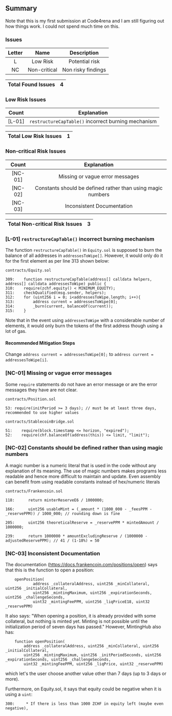 ## Summary

Note that this is my first submission at Code4rena and I am still figuring out how things work. I could not spend much time on this.

### Issues
| Letter | Name | Description |
|:--:|:-------:|:-------:|
| L  | Low Risk | Potential risk |
| NC |  Non-critical | Non risky findings |

| Total Found Issues | 4 |
|:--:|:--:|

### Low Risk Issues
| Count | Explanation |
|:--:|:-------:|
| [L-01] | `restructureCapTable()` incorrect burning mechanism |

| Total Low Risk Issues | 1 |
|:--:|:--:|

### Non-critical Risk Issues
| Count | Explanation |
|:--:|:-------:|
| [NC-01] | Missing or vague error messages |
| [NC-02] | Constants should be defined rather than using magic numbers |
| [NC-03] | Inconsistent Documentation |

| Total Non-critical Risk Issues | 3 |
|:--:|:--:|

### [L-01] `restructureCapTable()` incorrect burning mechanism
The function `restructureCapTable()` in `Equity.sol` is supposed to burn the balance of all addresses in `addressesToWipe[]`. However, it would only do it for the first element as per line 313 shown below:

```solidity
contracts/Equity.sol

309:    function restructureCapTable(address[] calldata helpers, address[] calldata addressesToWipe) public {
310:    require(zchf.equity() < MINIMUM_EQUITY);
311:    checkQualified(msg.sender, helpers);
312:    for (uint256 i = 0; i<addressesToWipe.length; i++){
313:        address current = addressesToWipe[0];
314:        _burn(current, balanceOf(current));
315:    }
```

Note that in the event using `addressesToWipe` with a considerable number of elements, it would only burn the tokens of the first address though using a lot of gas.

#### Recommended Mitigation Steps
Change `address current = addressesToWipe[0];` to `address current = addressesToWipe[i]`.


### [NC-01] Missing or vague error messages
Some `require` statements do not have an error message or are the error messages they have are not clear.

```solidity
contracts/Position.sol

53: require(initPeriod >= 3 days); // must be at least three days, recommended to use higher values
``` 

```solidity
contracts/StablecoinBridge.sol

51:    require(block.timestamp <= horizon, "expired");
52:    require(chf.balanceOf(address(this)) <= limit, "limit");
```

### [NC-02] Constants should be defined rather than using magic numbers
A magic number is a numeric literal that is used in the code without any explanation of its meaning. The use of magic numbers makes programs less readable and hence more difficult to maintain and update. Even assembly can benefit from using readable constants instead of hex/numeric literals

```solidity
contracts/Frankencoin.sol

118:      return minterReserveE6 / 1000000;

166:      uint256 usableMint = (_amount * (1000_000 - _feesPPM - _reservePPM)) / 1000_000; // rounding down is fine

205:      uint256 theoreticalReserve = _reservePPM * mintedAmount / 1000000;

239:      return 1000000 * amountExcludingReserve / (1000000 - adjustedReservePPM); // 41 / (1-18%) = 50
```

### [NC-03] Inconsistent Documentation

The documentation (https://docs.frankencoin.com/positions/open) says that this is the function to open a position:
```solidity
	openPosition(
			address _collateralAddress, uint256 _minCollateral, uint256 _initialCollateral,
			uint256 _mintingMaximum, uint256 _expirationSeconds, uint256 _challengeSeconds,
			uint32 _mintingFeePPM, uint256 _liqPriceE18, uint32 _reservePPM)
```

It also says: "When opening a position, it is already provided with some collateral, but nothing is minted yet.
Minting is not possible until the initialization period of seven days has passed." However, MintingHub also has:

```solidity
    function openPosition(
        address _collateralAddress, uint256 _minCollateral, uint256 _initialCollateral,
        uint256 _mintingMaximum, uint256 _initPeriodSeconds, uint256 _expirationSeconds, uint256 _challengeSeconds,
        uint32 _mintingFeePPM, uint256 _liqPrice, uint32 _reservePPM) 
```
which let's the user choose another value other than 7 days (up to 3 days or more).

Furthermore, on Equity.sol, it says that equity could be negative when it is using a `uint`:

```solidity
300:     * If there is less than 1000 ZCHF in equity left (maybe even negative),
```
